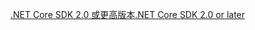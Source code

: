 [<span data-ttu-id="b03b9-101">.NET Core SDK 2.0 或更高版本</span><span class="sxs-lookup"><span data-stu-id="b03b9-101">.NET Core SDK 2.0 or later</span></span>](https://dotnet.microsoft.com/download)
